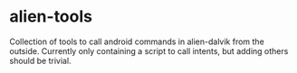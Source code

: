 # alien-tools
Collection of tools to call android commands in alien-dalvik from the outside.
Currently only containing a script to call intents, but adding others should be trivial.